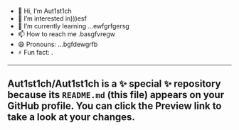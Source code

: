 - 👋 Hi, I’m Aut1st1ch 
- 👀 I’m interested in)))esf
- 🌱 I’m currently learning ...ewfgrfgersg
- 📫 How to reach me .basgfvregw
- 😄 Pronouns: ...bgfdewgrfb
- ⚡ Fun fact: .
---
Aut1st1ch/Aut1st1ch is a ✨ special ✨ repository because its `README.md` (this file) appears on your GitHub profile.
You can click the Preview link to take a look at your changes.
---
